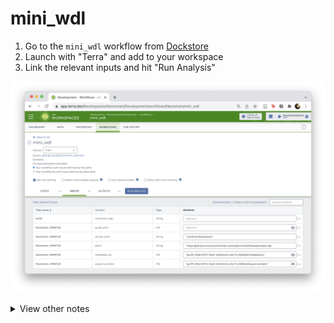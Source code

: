 # mini_wdl

1. Go to the `mini_wdl` workflow from [Dockstore](https://dockstore.org/workflows/github.com/j23414/mini_wdl:archive_2022-01-19?tab=info)
2. Launch with "Terra" and add to your workspace
3. Link the relevant inputs and hit "Run Analysis"

![](data/screenshot.png)

<details><summary>View other notes</summary>

**Repos:**

[nextstrain/ncov](https://github.com/nextstrain/ncov) | [zika-tutorial/wdl](https://github.com/nextstrain/zika-tutorial/tree/wdl) | [corneliusroemer/ncov-simplest](https://github.com/corneliusroemer/ncov-simplest) | [theiagen/public\_health\_viral\_genomics](https://github.com/theiagen/public_health_viral_genomics)

**Seems to already exist:**

* https://dockstore.org/search?descriptorType=WDL&entryType=workflows&search=nextstrain
* Terra Workspace: https://app.terra.bio/#workspaces/pathogen-genomic-surveillance/COVID-19_Broad_Viral_NGS

**References:**

* [WDL Best Practices](https://docs.dockstore.org/en/develop/advanced-topics/best-practices/wdl-best-practices.html)
* [broadinstitute/viral-pipelines/pipes](https://github.com/broadinstitute/viral-pipelines/tree/master/pipes)
* [Intro to Docker, WDL, CWL](https://bdcatalyst.gitbook.io/biodata-catalyst-documentation/written-documentation/getting-started/analyze-data-1/dockstore/intro-to-docker-wdl-cwl)

## Local testing

The native install seems to require Java 11 (didn't want to mess up my nextflow environment which requires Java 8, I think...). Therefore went the Homebrew route.

* [ONT Installing Dependencies](https://dockstore.org/workflows/github.com/aryeelab/nanopore_tools/combine_sample_sheets:dev?tab=info)

```
brew install cromwell
```

* https://cromwell.readthedocs.io/en/stable/tutorials/FiveMinuteIntro/

```
# Start docker deamon

# Terra workflow
cromwell run workflow.wdl \
  -i input_ncov.json \
  -o options.json \
  &> log.txt
```

A general purpose version in `flex.wdl`

```
# Option 1: one wrapped task
git clone https://github.com/nextstrain/zika-tutorial.git
cromwell run flex.wdl \
  -i flex_input_1.json \
  -o options.json \
  &> log.txt

# Option 2: separate tasks
cromwell run flex.wdl \
  -i flex_inputs_2.json \
  -o options.json \
  &> log.txt
```

Output:

```
# Option 1
ls -1tr results

|_ auspice/  #<= this one

# Option 2
ls -1tr results

|_ call-IndexSequences
|_ call-Filter
|_ call-Align
|_ call-Tree
|_ call-Refine
|_ call-Ancestral
|_ call-Traits
|_ call-Translate
|_ call-Export
    |_ zika.json        #<= this one!
```

## Debug Notes

Cromwell runs creates a `cromwell-execution` folder. (In comparison, Nextflow creates a `work` folder. I'm not sure if Snakemake creates a cache folder.) Haven't figured out how to reroute the cromwell output to a separate folder yet.

```
cromwell-executions/
  |_ Nextstrain_WRKFLW/
    |_ 6995bcdf-6c11-4a08-ab08-94bacc5796b2/
      |_ call-build/
        |_ tmp.760887c3
        |
        |_ inputs/
        | |_ -414136411/
        |   |_ zika-tutorial/
        |
        |_ execution/
          |_ script
          |_ script.background
          |_ script.submit
          |_ docker_cid
          |_ rc
          |
          |_ stdout    #<= check these files to debug
          |_ stderr    #<=
          |_ stdout.background
          |_ stderr.background
          |
          |_ results/  #<= output, must be in this folder, can't be in input folder or it will fail
          |_ auspice/
```

## Generating a build config

So apparently the HEREDOC will expand entire file path. Worked on Terra, which was a surprise.

```
inputs:
- name: example
  metadata: /cromwell-executions/Nextstrain_WRKFLW/18bf94cf-8eb3-4079-ab97-beec05296b01/call-mk_buildconfig/inputs/-613910572/metadata.tsv
  sequences: /cromwell-executions/Nextstrain_WRKFLW/18bf94cf-8eb3-4079-ab97-beec05296b01/call-mk_buildconfig/inputs/-613910572/sequences.fasta
- name: references
  metadata: data/references_metadata.tsv
  sequences: data/references_sequences.fasta
```

</details>
